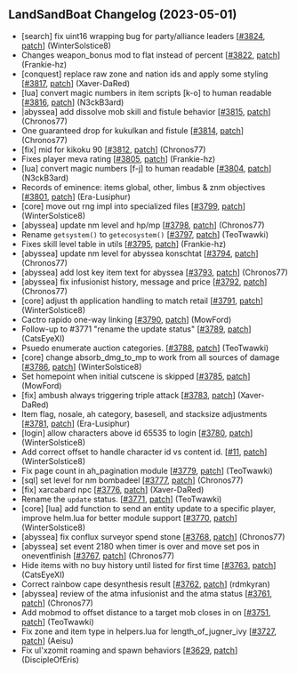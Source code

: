 ## LandSandBoat Changelog (2023-05-01)
- [search] fix uint16 wrapping bug for party/alliance leaders [[#3824](https://github.com/LandSandBoat/server/pull/3824), [patch](https://github.com/LandSandBoat/server/pull/3824.patch)] (WinterSolstice8)
- Changes weapon_bonus mod to flat instead of percent [[#3822](https://github.com/LandSandBoat/server/pull/3822), [patch](https://github.com/LandSandBoat/server/pull/3822.patch)] (Frankie-hz)
- [conquest] replace raw zone and nation ids and apply some styling [[#3817](https://github.com/LandSandBoat/server/pull/3817), [patch](https://github.com/LandSandBoat/server/pull/3817.patch)] (Xaver-DaRed)
- [lua] convert magic numbers in item scripts [k-o] to human readable [[#3816](https://github.com/LandSandBoat/server/pull/3816), [patch](https://github.com/LandSandBoat/server/pull/3816.patch)] (N3ckB3ard)
- |abyssea] add dissolve mob skill and fistule behavior [[#3815](https://github.com/LandSandBoat/server/pull/3815), [patch](https://github.com/LandSandBoat/server/pull/3815.patch)] (Chronos77)
- One guaranteed drop for kukulkan and fistule [[#3814](https://github.com/LandSandBoat/server/pull/3814), [patch](https://github.com/LandSandBoat/server/pull/3814.patch)] (Chronos77)
- [fix] mid for kikoku 90 [[#3812](https://github.com/LandSandBoat/server/pull/3812), [patch](https://github.com/LandSandBoat/server/pull/3812.patch)] (Chronos77)
- Fixes player meva rating [[#3805](https://github.com/LandSandBoat/server/pull/3805), [patch](https://github.com/LandSandBoat/server/pull/3805.patch)] (Frankie-hz)
- [lua] convert magic numbers [f-j] to human readable [[#3804](https://github.com/LandSandBoat/server/pull/3804), [patch](https://github.com/LandSandBoat/server/pull/3804.patch)] (N3ckB3ard)
- Records of eminence: items global, other, limbus & znm objectives [[#3801](https://github.com/LandSandBoat/server/pull/3801), [patch](https://github.com/LandSandBoat/server/pull/3801.patch)] (Era-Lusiphur)
- [core] move out rng impl into specialized files [[#3799](https://github.com/LandSandBoat/server/pull/3799), [patch](https://github.com/LandSandBoat/server/pull/3799.patch)] (WinterSolstice8)
- [abyssea] update nm level and hp/mp [[#3798](https://github.com/LandSandBoat/server/pull/3798), [patch](https://github.com/LandSandBoat/server/pull/3798.patch)] (Chronos77)
- Rename `getsystem()` to `getecosystem()` [[#3797](https://github.com/LandSandBoat/server/pull/3797), [patch](https://github.com/LandSandBoat/server/pull/3797.patch)] (TeoTwawki)
- Fixes skill level table in utils [[#3795](https://github.com/LandSandBoat/server/pull/3795), [patch](https://github.com/LandSandBoat/server/pull/3795.patch)] (Frankie-hz)
- [abyssea] update nm level for abyssea konschtat [[#3794](https://github.com/LandSandBoat/server/pull/3794), [patch](https://github.com/LandSandBoat/server/pull/3794.patch)] (Chronos77)
- [abyssea] add lost key item text for abyssea [[#3793](https://github.com/LandSandBoat/server/pull/3793), [patch](https://github.com/LandSandBoat/server/pull/3793.patch)] (Chronos77)
- [abyssea] fix infusionist history, message and price [[#3792](https://github.com/LandSandBoat/server/pull/3792), [patch](https://github.com/LandSandBoat/server/pull/3792.patch)] (Chronos77)
- [core] adjust th application handling to match retail [[#3791](https://github.com/LandSandBoat/server/pull/3791), [patch](https://github.com/LandSandBoat/server/pull/3791.patch)] (WinterSolstice8)
- Cactro rapido one-way linking [[#3790](https://github.com/LandSandBoat/server/pull/3790), [patch](https://github.com/LandSandBoat/server/pull/3790.patch)] (MowFord)
- Follow-up to #3771 "rename the update status" [[#3789](https://github.com/LandSandBoat/server/pull/3789), [patch](https://github.com/LandSandBoat/server/pull/3789.patch)] (CatsEyeXI)
- Psuedo enumerate auction categories. [[#3788](https://github.com/LandSandBoat/server/pull/3788), [patch](https://github.com/LandSandBoat/server/pull/3788.patch)] (TeoTwawki)
- [core] change absorb_dmg_to_mp to work from all sources of damage [[#3786](https://github.com/LandSandBoat/server/pull/3786), [patch](https://github.com/LandSandBoat/server/pull/3786.patch)] (WinterSolstice8)
- Set homepoint when initial cutscene is skipped [[#3785](https://github.com/LandSandBoat/server/pull/3785), [patch](https://github.com/LandSandBoat/server/pull/3785.patch)] (MowFord)
- [fix] ambush always triggering triple attack [[#3783](https://github.com/LandSandBoat/server/pull/3783), [patch](https://github.com/LandSandBoat/server/pull/3783.patch)] (Xaver-DaRed)
- Item flag, nosale, ah category, basesell, and stacksize adjustments [[#3781](https://github.com/LandSandBoat/server/pull/3781), [patch](https://github.com/LandSandBoat/server/pull/3781.patch)] (Era-Lusiphur)
- [login] allow characters above id 65535 to login [[#3780](https://github.com/LandSandBoat/server/pull/3780), [patch](https://github.com/LandSandBoat/server/pull/3780.patch)] (WinterSolstice8)
- Add correct offset to handle character id vs content id. [[#11](https://github.com/LandSandBoat/xiloader/pull/11), [patch](https://github.com/LandSandBoat/xiloader/pull/11.patch)] (WinterSolstice8)
- Fix page count in ah_pagination module [[#3779](https://github.com/LandSandBoat/server/pull/3779), [patch](https://github.com/LandSandBoat/server/pull/3779.patch)] (TeoTwawki)
- [sql] set level for nm bombadeel [[#3777](https://github.com/LandSandBoat/server/pull/3777), [patch](https://github.com/LandSandBoat/server/pull/3777.patch)] (Chronos77)
- [fix] xarcabard npc [[#3776](https://github.com/LandSandBoat/server/pull/3776), [patch](https://github.com/LandSandBoat/server/pull/3776.patch)] (Xaver-DaRed)
- Rename the `update` status. [[#3771](https://github.com/LandSandBoat/server/pull/3771), [patch](https://github.com/LandSandBoat/server/pull/3771.patch)] (TeoTwawki)
- [core] [lua] add function to send an entity update to a specific player, improve helm.lua for better module support [[#3770](https://github.com/LandSandBoat/server/pull/3770), [patch](https://github.com/LandSandBoat/server/pull/3770.patch)] (WinterSolstice8)
- [abyssea] fix conflux surveyor spend stone [[#3768](https://github.com/LandSandBoat/server/pull/3768), [patch](https://github.com/LandSandBoat/server/pull/3768.patch)] (Chronos77)
- [abyssea] set event 2180 when timer is over and move set pos in oneventfinish [[#3767](https://github.com/LandSandBoat/server/pull/3767), [patch](https://github.com/LandSandBoat/server/pull/3767.patch)] (Chronos77)
- Hide items with no buy history until listed for first time [[#3763](https://github.com/LandSandBoat/server/pull/3763), [patch](https://github.com/LandSandBoat/server/pull/3763.patch)] (CatsEyeXI)
- Correct rainbow cape desynthesis result [[#3762](https://github.com/LandSandBoat/server/pull/3762), [patch](https://github.com/LandSandBoat/server/pull/3762.patch)] (rdmkyran)
- [abyssea] review of the atma infusionist and the atma status [[#3761](https://github.com/LandSandBoat/server/pull/3761), [patch](https://github.com/LandSandBoat/server/pull/3761.patch)] (Chronos77)
- Add mobmod to offset distance to a target mob closes in on [[#3751](https://github.com/LandSandBoat/server/pull/3751), [patch](https://github.com/LandSandBoat/server/pull/3751.patch)] (TeoTwawki)
- Fix zone and item type in helpers.lua for length_of_jugner_ivy [[#3727](https://github.com/LandSandBoat/server/pull/3727), [patch](https://github.com/LandSandBoat/server/pull/3727.patch)] (Aeisu)
- Fix ul'xzomit roaming and spawn behaviors [[#3629](https://github.com/LandSandBoat/server/pull/3629), [patch](https://github.com/LandSandBoat/server/pull/3629.patch)] (DiscipleOfEris)
